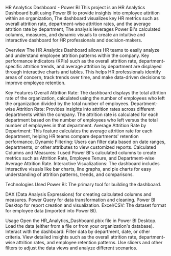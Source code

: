 HR Analytics Dashboard - Power BI
This project is an HR Analytics Dashboard built using Power BI to provide insights into employee attrition within an organization,
The dashboard visualizes key HR metrics such as overall attrition rate, department-wise attrition rates, and the average attrition rate by department,
The analysis leverages Power BI's calculated columns, measures, and dynamic visuals to create an intuitive and interactive dashboard for HR professionals and decision-makers.

Overview
The HR Analytics Dashboard allows HR teams to easily analyze and understand employee attrition patterns within the company. Key performance indicators (KPIs) such as the overall attrition rate, department-specific attrition trends, and average attrition by department are displayed through interactive charts and tables. This helps HR professionals identify areas of concern, track trends over time, and make data-driven decisions to improve employee retention.

Key Features
Overall Attrition Rate: The dashboard displays the total attrition rate of the organization, calculated using the number of employees who left the organization divided by the total number of employees.
Department-wise Attrition Rate: Provides insights into attrition rates across different departments within the company. The attrition rate is calculated for each department based on the number of employees who left versus the total number of employees in that department.
Average Attrition Rate by Department: This feature calculates the average attrition rate for each department, helping HR teams compare departments' retention performance.
Dynamic Filtering: Users can filter data based on date ranges, departments, or other attributes to view customized reports.
Calculated Columns and Measures: I used Power BI's calculated columns to create metrics such as Attrition Rate, Employee Tenure, and Department-wise Average Attrition Rate.
Interactive Visualizations: The dashboard includes interactive visuals like bar charts, line graphs, and pie charts for easy understanding of attrition patterns, trends, and comparisons.

Technologies Used
Power BI: The primary tool for building the dashboard.

DAX (Data Analysis Expressions) for creating calculated columns and measures.
Power Query for data transformation and cleaning.
Power BI Desktop for report creation and visualization.
Excel/CSV: The dataset format for employee data (imported into Power BI).

Usage
Open the HR_Analytics_Dashboard.pbix file in Power BI Desktop.
Load the data (either from a file or from your organization's database).
Interact with the dashboard:
Filter data by department, date, or other criteria.
View detailed insights such as the overall attrition rate, department-wise attrition rates, and employee retention patterns.
Use slicers and other filters to adjust the data views and analyze different scenarios.
